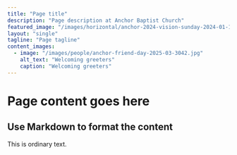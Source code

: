 ```yaml
---
title: "Page title"
description: "Page description at Anchor Baptist Church"
featured_image: "/images/horizontal/anchor-2024-vision-sunday-2024-01-1427.jpg"
layout: "single"
tagline: "Page tagline"
content_images:
  - image: "/images/people/anchor-friend-day-2025-03-3042.jpg"
    alt_text: "Welcoming greeters"
    caption: "Welcoming greeters"
---
```


# Page content goes here

## Use Markdown to format the content

This is ordinary text.